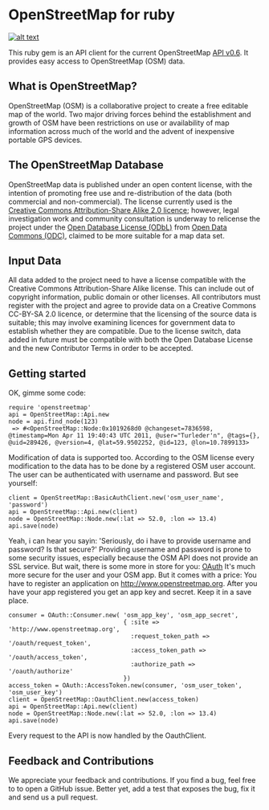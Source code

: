 # OpenStreetMap for ruby

[![alt text][2]][1]

  [1]: http://travis-ci.org/#!/sozialhelden/openstreetmap
  [2]: https://secure.travis-ci.org/sozialhelden/openstreetmap.png

This ruby gem is an API client for the current OpenStreetMap [API v0.6](http://wiki.openstreetmap.org/wiki/API_v0.6). It provides easy access to OpenStreetMap (OSM) data.

## What is OpenStreetMap?

OpenStreetMap (OSM) is a collaborative project to create a free editable map of the world. Two major driving forces behind the establishment and growth of OSM have been restrictions on use or availability of map information across much of the world and the advent of inexpensive portable GPS devices.


## The OpenStreetMap Database

OpenStreetMap data is published under an open content license, with the intention of promoting free use and re-distribution of the data (both commercial and non-commercial). The license currently used is the [Creative Commons Attribution-Share Alike 2.0 licence](http://creativecommons.org/licenses/by-sa/2.0/); however, legal investigation work and community consultation is underway to relicense the project under the [Open Database License (ODbL)](http://opendatacommons.org/licenses/odbl/) from [Open Data Commons (ODC)](http://opendatacommons.org/), claimed to be more suitable for a map data set.

## Input Data

All data added to the project need to have a license compatible with the Creative Commons Attribution-Share Alike license. This can include out of copyright information, public domain or other licenses. All contributors must register with the project and agree to provide data on a Creative Commons CC-BY-SA 2.0 licence, or determine that the licensing of the source data is suitable; this may involve examining licences for government data to establish whether they are compatible.
Due to the license switch, data added in future must be compatible with both the Open Database License and the new Contributor Terms in order to be accepted.

## Getting started

OK, gimme some code:

    require 'openstreetmap'
    api = OpenStreetMap::Api.new
    node = api.find_node(123)
     => #<OpenStreetMap::Node:0x1019268d0 @changeset=7836598, @timestamp=Mon Apr 11 19:40:43 UTC 2011, @user="Turleder'n", @tags={}, @uid=289426, @version=4, @lat=59.9502252, @id=123, @lon=10.7899133>

Modification of data is supported too. According to the OSM license every modification to the data has to be done by a registered OSM user account. The user can be authenticated with username and password. But see yourself:

    client = OpenStreetMap::BasicAuthClient.new('osm_user_name', 'password')
    api = OpenStreetMap::Api.new(client)
    node = OpenStreetMap::Node.new(:lat => 52.0, :lon => 13.4)
    api.save(node)

Yeah, i can hear you sayin: 'Seriously, do i have to provide username and password? Is that secure?' Providing username and password is prone to some security issues, especially because the OSM API does not provide an SSL service. But wait, there is some more in store for you: [OAuth](http://oauth.net/) It's much more secure for the user and your OSM app. But it comes with a price: You have to register an application on http://www.openstreetmap.org. After you have your app registered you get an app key and secret. Keep it in a save place.

    consumer = OAuth::Consumer.new( 'osm_app_key', 'osm_app_secret',
                                    { :site => 'http://www.openstreetmap.org',
                                      :request_token_path => '/oauth/request_token',
                                      :access_token_path => '/oauth/access_token',
                                      :authorize_path => '/oauth/authorize'
                                    })
    access_token = OAuth::AccessToken.new(consumer, 'osm_user_token', 'osm_user_key')
    client = OpenStreetMap::OauthClient.new(access_token)
    api = OpenStreetMap::Api.new(client)
    node = OpenStreetMap::Node.new(:lat => 52.0, :lon => 13.4)
    api.save(node)

Every request to the API is now handled by the OauthClient.


## Feedback and Contributions

We appreciate your feedback and contributions. If you find a bug, feel free to to open a GitHub issue. Better yet, add a test that exposes the bug, fix it and send us a pull request.